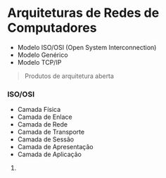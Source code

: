 # Arquiteturas de Redes de Computadores

- Modelo ISO/OSI (Open System Interconnection)
- Modelo Genérico
- Modelo TCP/IP

> Produtos de arquitetura aberta

### ISO/OSI
- Camada Física
- Camada de Enlace
- Camada de Rede
- Camada de Transporte
- Camada de Sessão
- Camada de Apresentação
- Camada de Aplicação

1. 
<!--stackedit_data:
eyJoaXN0b3J5IjpbLTE3NzUzNDYyMjldfQ==
-->